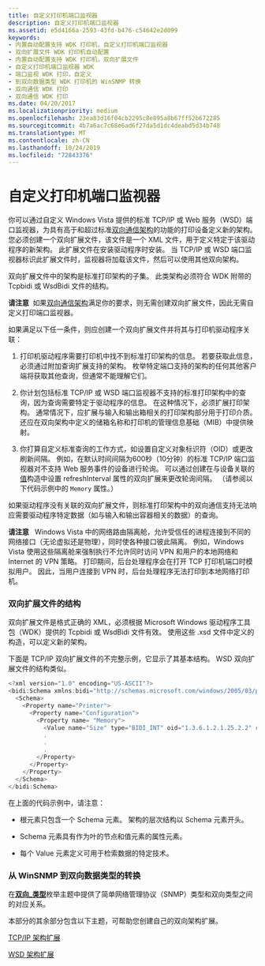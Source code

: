 ```yaml
---
title: 自定义打印机端口监视器
description: 自定义打印机端口监视器
ms.assetid: e5d4166a-2593-43fd-b476-c54642e2d099
keywords:
- 内置自动配置支持 WDK 打印机，自定义打印机端口监视器
- 双向扩展文件 WDK 打印机自动配置
- 内置自动配置支持 WDK 打印机，双向扩展文件
- 自定义打印机端口监视器 WDK
- 端口监视 WDK 打印，自定义
- 到双向数据类型 WDK 打印机的 WinSNMP 转换
- 双向通信 WDK 打印
- 双向通信 WDK 打印
ms.date: 04/20/2017
ms.localizationpriority: medium
ms.openlocfilehash: 23ea83d16f04cb2295c8e895a8b67ff52b672285
ms.sourcegitcommit: 4b7a6ac7c68e6ad6f27da5d1dc4deabd5d34b748
ms.translationtype: MT
ms.contentlocale: zh-CN
ms.lasthandoff: 10/24/2019
ms.locfileid: "72843376"
---
```

# <a name="customizing-the-printer-port-monitors"></a>自定义打印机端口监视器


你可以通过自定义 Windows Vista 提供的标准 TCP/IP 或 Web 服务（WSD）端口监视器，为具有高于和超过标准[双向通信架构](bidirectional-communication-schema.md)的功能的打印设备定义新的架构。 您必须创建一个双向扩展文件，该文件是一个 XML 文件，用于定义特定于该驱动程序的新架构。 此扩展文件在安装驱动程序时安装。 当 TCP/IP 或 WSD 端口监视器标识此扩展文件时，监视器将加载该文件，然后可以使用其他双向架构。

双向扩展文件中的架构是标准打印架构的子集。 此类架构必须符合 WDK 附带的 Tcpbidi 或 WsdBidi 文件的结构。

**请注意**  如果[双向通信架构](bidirectional-communication-schema.md)满足你的要求，则无需创建双向扩展文件，因此无需自定义打印端口监视器。

 

如果满足以下任一条件，则应创建一个双向扩展文件并将其与打印机驱动程序关联：

1.  打印机驱动程序需要打印机中找不到标准打印架构的信息。 若要获取此信息，必须通过附加查询扩展支持的架构。 枚举特定端口支持的架构的任何其他客户端将获取其他查询，但通常不能理解它们。

2.  你计划包括标准 TCP/IP 或 WSD 端口监视器不支持的标准打印架构中的查询，因为查询需要特定于驱动程序的信息。 在这种情况下，必须扩展打印架构。 通常情况下，应扩展与输入和输出箱相关的打印架构部分用于打印介质。 还应在双向架构中定义的储箱名称和打印机的管理信息基础（MIB）中提供映射。

3.  你打算自定义标准查询的工作方式，如设置自定义对象标识符（OID）或更改刷新间隔。 例如，在默认时间间隔为600秒（10分钟）的标准 TCP/IP 端口监视器对不支持 Web 服务事件的设备进行轮询。 可以通过创建在与设备关联的[值](value.md)构造中设置 refreshInterval 属性的双向扩展来更改轮询间隔。 （请参阅以下代码示例中的 `Memory` 属性。）

如果驱动程序没有关联的双向扩展文件，则标准打印架构中的双向通信支持无法响应需要驱动程序特定数据（如与输入和输出容器相关的数据）的查询。

**请注意**   Windows Vista 中的网络路由隔离舱，允许受信任的进程连接到不同的网络接口（无论虚拟还是物理），同时使各种接口彼此隔离。 例如，Windows Vista 使用这些隔离舱来强制执行不允许同时访问 VPN 和用户的本地网络和 Internet 的 VPN 策略。 打印期间，后台处理程序会在打开 TCP 打印机端口时模拟用户。 因此，当用户连接到 VPN 时，后台处理程序无法打印到本地网络打印机。

 

### <a name="structure-of-a-bidi-extension-file"></a>双向扩展文件的结构

双向扩展文件是格式正确的 XML，必须根据 Microsoft Windows 驱动程序工具包（WDK）提供的 Tcpbidi 或 WsdBidi 文件有效。 使用这些 .xsd 文件中定义的构造，可以定义新的架构。

下面是 TCP/IP 双向扩展文件的不完整示例，它显示了其基本结构。 WSD 双向扩展文件的结构类似。

```cpp
<?xml version="1.0" encoding="US-ASCII"?>
<bidi:Schema xmlns:bidi="http://schemas.microsoft.com/windows/2005/03/printing/bidi">
  <Schema>
    <Property name="Printer">
      <Property name="Configuration">
        <Property name= "Memory">
          <Value name="Size" type="BIDI_INT" oid="1.3.6.1.2.1.25.2.2" refreshInterval="600" drvPrinterEvent="true" />
          .
          .
          .
        </Property>
      </Property>
    </Property>
  </Schema>
</bidi:Schema>
```

在上面的代码示例中，请注意：

-   根元素只包含一个 Schema 元素。 架构的层次结构以 Schema 元素开头。

-   Schema 元素具有作为叶的节点和值元素的属性元素。

-   每个 Value 元素定义可用于检索数据的特定技术。

### <a name="conversion-of-winsnmp-to-bidi-data-types"></a>从 WinSNMP 到双向数据类型的转换

在[**双向\_类型**](https://docs.microsoft.com/windows-hardware/drivers/ddi/winspool/ne-winspool-bidi_type)枚举主题中提供了简单网络管理协议（SNMP）类型和双向类型之间的对应关系。

本部分的其余部分包含以下主题，可帮助您创建自己的双向架构扩展。

[TCP/IP 架构扩展](tcp-ip-schema-extensions.md)

[WSD 架构扩展](wsd-schema-extensions-for-driver-specific-queries.md)

 

 




